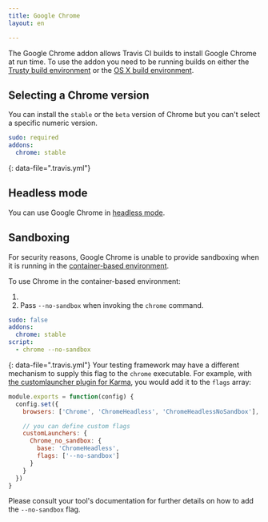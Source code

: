 ```yaml
---
title: Google Chrome
layout: en

---
```


The Google Chrome addon allows Travis CI builds to install Google Chrome at run time. To use the addon you need to be running builds on either the [Trusty build environment](/user/reference/trusty/) or the [OS X build environment](/user/reference/osx/).

## Selecting a Chrome version

You can install the `stable`  or the `beta` version of Chrome but you can't select a specific numeric version.

```yaml
sudo: required
addons:
  chrome: stable
```
{: data-file=".travis.yml"}

## Headless mode

You can use Google Chrome in [headless mode](/user/gui-and-headless-browsers/#Using-the-Chrome-addon-in-the-headless-mode).

## Sandboxing

For security reasons, Google Chrome is unable to provide sandboxing when it is running in the
[container-based environment](https://docs.travis-ci.com/user/reference/overview/#Virtualization-environments).

To use Chrome in the container-based environment:

1. 
1. Pass `--no-sandbox` when invoking the `chrome` command.

  ```yaml
  sudo: false
  addons:
    chrome: stable
  script:
    - chrome --no-sandbox
  ```
{: data-file=".travis.yml"}
  Your testing framework may have a different mechanism to supply this flag to the `chrome` executable.
  For example, with [the customlauncher plugin for Karma](https://github.com/karma-runner/karma-chrome-launcher), you would add it to the `flags` array:
  
  ```javascript
  module.exports = function(config) {
    config.set({
      browsers: ['Chrome', 'ChromeHeadless', 'ChromeHeadlessNoSandbox'],

      // you can define custom flags
      customLaunchers: {
        Chrome_no_sandbox: {
          base: 'ChromeHeadless',
          flags: ['--no-sandbox']
        }
      }
    })
  }
  ```
  Please consult your tool's documentation for further details on how to add the `--no-sandbox` flag.
